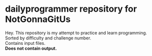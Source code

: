 # dailyprogrammer repository for NotGonnaGitUs

Hey. This repository is my attempt to practice and learn programming.  
Sorted by difficulty and challenge number.  
Contains input files.  
**Does not contain output.**
